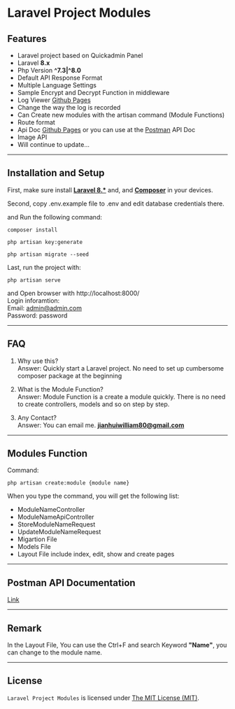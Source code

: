 # Laravel Project Modules

## Features

-   Laravel project based on Quickadmin Panel
-   Laravel <b>8.x</b>
-   Php Version <b>^7.3|^8.0</b>
-   Default API Response Format
-   Multiple Language Settings
-   Sample Encrypt and Decrypt Function in middleware
-   Log Viewer [Github Pages](https://github.com/rap2hpoutre/laravel-log-viewer)
-   Change the way the log is recorded
-   Can Create new modules with the artisan command (Module Functions)
-   Route format
-   Api Doc [Github Pages](https://github.com/zhangweiwei0326/laravel-apidoc) or you can use at the [Postman](https://www.postman.com/) API Doc
-   Image API
-   Will continue to update...

<hr>

## Installation and Setup

First, make sure install <a href="https://laravel.com/"><b>Laravel 8.\*</b></a> and, and <a href="https://getcomposer.org/download/"><b>Composer</b></a> in your devices.

Second, copy .env.example file to .env and edit database credentials there.

and Run the following command:

```
composer install
```

```
php artisan key:generate
```

```
php artisan migrate --seed
```

Last, run the project with:

```
php artisan serve
```

and Open browser with http://localhost:8000/</br>
Login inforamtion:</br>
Email: admin@admin.com</br>
Password: password

<hr>

## FAQ

1. Why use this?<br>
   Answer: Quickly start a Laravel project. No need to set up cumbersome composer package at the beginning

2. What is the Module Function?<br>
   Answer: Module Function is a create a module quickly. There is no need to create controllers, models and so on step by step.

3. Any Contact?<br>
   Answer: You can email me. <b>jianhuiwilliam80@gmail.com</b>

<hr>

## Modules Function

Command:

```
php artisan create:module {module name}
```

When you type the command, you will get the following list:

-   ModuleNameController
-   ModuleNameApiController
-   StoreModuleNameRequest
-   UpdateModuleNameRequest
-   Migartion File
-   Models File
-   Layout File include index, edit, show and create pages

<hr>

## Postman API Documentation

<a href="https://documenter.getpostman.com/view/15219123/Uz5CLHv9">Link</a>

---

## Remark

In the Layout File, You can use the Ctrl+F and search Keyword <b>"Name"</b>, you can change to the module name.

---

## License

`Laravel Project Modules` is licensed under [The MIT License (MIT)](License.md).
